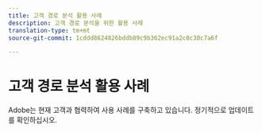 ```yaml
---
title: 고객 경로 분석 활용 사례
description: 고객 경로 분석을 위한 활용 사례
translation-type: tm+mt
source-git-commit: 1cddd8624826bddb89c9b362ec91a2c0c30c7a6f

---
```



# 고객 경로 분석 활용 사례

Adobe는 현재 고객과 협력하여 사용 사례를 구축하고 있습니다. 정기적으로 업데이트를 확인하십시오.

<!-- ## Report on full cross-channel customer journey for customers with high customer ID (join key) coverage

More detail here.

## Report on and visualize any event dataset in an interactive way

Details

## Combine datasets keyed off of ECID such as Analytics, Triggered Journeys, Target, and AAM data

Details.

## Report interactively on XDM data collection or Experience Edge deployments

Details

## Build "manually stitched" versions of your data to analyze

Details

## Analyze multi-channel data in Analysis Workspace even if unstitched

Details

## Combine multiple report suites

Details -->
